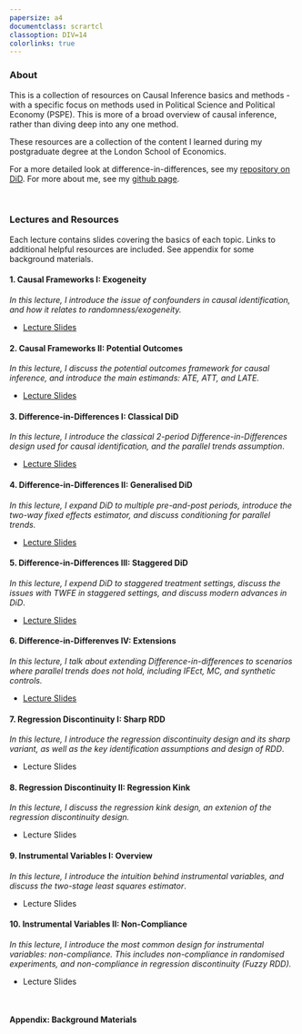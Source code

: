 ```yaml
---
papersize: a4
documentclass: scrartcl
classoption: DIV=14
colorlinks: true
---
```


<!-- # Introduction to Causal Inference  -->

### About

This is a collection of resources on Causal Inference basics and methods - with a specific focus on methods used in Political Science and Political Economy (PSPE). This is more of a broad overview of causal inference, rather than diving deep into any one method.

These resources are a collection of the content I learned during my postgraduate degree at the London School of Economics.

For a more detailed look at difference-in-differences, see my [repository on DiD](https://kevinli03.github.io/did/). For more about me, see my [github page](https://kevinli03.github.io).

&nbsp;

### Lectures and Resources

Each lecture contains slides covering the basics of each topic. Links to additional helpful resources are included. See appendix for some background materials.

#### 1. Causal Frameworks I: Exogeneity

*In this lecture, I introduce the issue of confounders in causal identification, and how it relates to randomness/exogeneity.*

-   [Lecture Slides](https://kevinli03.github.io/causal/frameworks1.pdf)

#### 2. Causal Frameworks II: Potential Outcomes

*In this lecture, I discuss the potential outcomes framework for causal inference, and introduce the main estimands: ATE, ATT, and LATE.*

-   [Lecture Slides](https://kevinli03.github.io/causal/frameworks2.pdf)

#### 3. Difference-in-Differences I: Classical DiD

*In this lecture, I introduce the classical 2-period Difference-in-Differences design used for causal identification, and the parallel trends assumption*.

-   [Lecture Slides](https://kevinli03.github.io/causal/did1.pdf)

#### 4. Difference-in-Differences II: Generalised DiD

*In this lecture, I expand DiD to multiple pre-and-post periods, introduce the two-way fixed effects estimator, and discuss conditioning for parallel trends.*

-   [Lecture Slides](https://kevinli03.github.io/causal/did2.pdf)

#### 5. Difference-in-Differences III: Staggered DiD

*In this lecture, I expend DiD to staggered treatment settings, discuss the issues with TWFE in staggered settings, and discuss modern advances in DiD*.

-   [Lecture Slides](https://kevinli03.github.io/causal/did3.pdf)

#### 6. Difference-in-Differenves IV: Extensions

*In this lecture, I talk about extending Difference-in-differences to scenarios where parallel trends does not hold, including IFEct, MC, and synthetic controls.*

-   [Lecture Slides](https://kevinli03.github.io/causal/did4.pdf)

#### 7. Regression Discontinuity I: Sharp RDD

*In this lecture, I introduce the regression discontinuity design and its sharp variant, as well as the key identification assumptions and design of RDD*.

-   Lecture Slides

#### 8. Regression Discontinuity II: Regression Kink

*In this lecture, I discuss the regression kink design, an extenion of the regression discontinuity design.*

-   Lecture Slides

#### 9. Instrumental Variables I: Overview

*In this lecture, I introduce the intuition behind instrumental variables, and discuss the two-stage least squares estimator*.

-   Lecture Slides

#### 10. Instrumental Variables II: Non-Compliance

*In this lecture, I introduce the most common design for instrumental variables: non-compliance. This includes non-compliance in randomised experiments, and non-compliance in regression discontinuity (Fuzzy RDD).*

-   Lecture Slides

&nbsp;

#### Appendix: Background Materials
